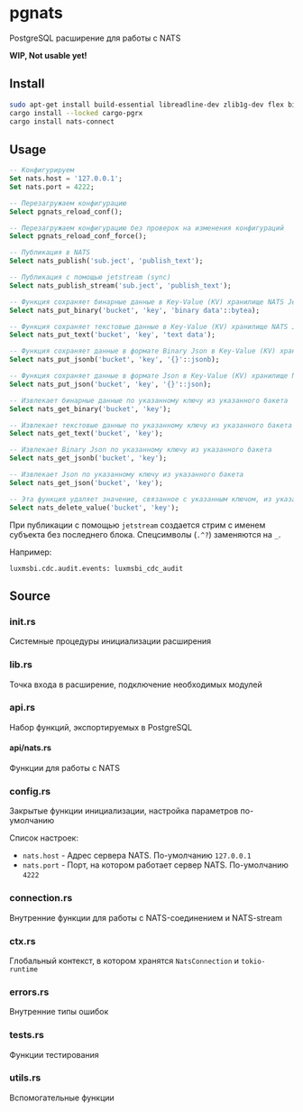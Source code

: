 # pgnats

PostgreSQL расширение для работы с NATS

**WIP, Not usable yet!**

## Install

```sh
sudo apt-get install build-essential libreadline-dev zlib1g-dev flex bison libxml2-dev libxslt-dev libssl-dev libxml2-utils xsltproc ccache pkg-config
cargo install --locked cargo-pgrx
cargo install nats-connect
```

## Usage

```sql
-- Конфигурируем
Set nats.host = '127.0.0.1';
Set nats.port = 4222;

-- Перезагружаем конфигурацию
Select pgnats_reload_conf();

-- Перезагружаем конфигурацию без проверок на изменения конфигураций
Select pgnats_reload_conf_force();

-- Публикация в NATS
Select nats_publish('sub.ject', 'publish_text');

-- Публикация с помощью jetstream (sync)
Select nats_publish_stream('sub.ject', 'publish_text');

-- Функция сохраняет бинарные данные в Key-Value (KV) хранилище NATS JetStream, используя указанный ключ
Select nats_put_binary('bucket', 'key', 'binary data'::bytea);

-- Функция сохраняет текстовые данные в Key-Value (KV) хранилище NATS JetStream, используя указанный ключ
Select nats_put_text('bucket', 'key', 'text data');

-- Функция сохраняет данные в формате Binary Json в Key-Value (KV) хранилище NATS JetStream, используя указанный ключ
Select nats_put_jsonb('bucket', 'key', '{}'::jsonb);

-- Функция сохраняет данные в формате Json в Key-Value (KV) хранилище NATS JetStream, используя указанный ключ
Select nats_put_json('bucket', 'key', '{}'::json);

-- Извлекает бинарные данные по указанному ключу из указанного бакета 
Select nats_get_binary('bucket', 'key');

-- Извлекает текстовые данные по указанному ключу из указанного бакета 
Select nats_get_text('bucket', 'key');

-- Извлекает Binary Json по указанному ключу из указанного бакета 
Select nats_get_jsonb('bucket', 'key');

-- Извлекает Json по указанному ключу из указанного бакета 
Select nats_get_json('bucket', 'key');

-- Эта функция удаляет значение, связанное с указанным ключом, из указанного бакета
Select nats_delete_value('bucket', 'key');
```

При публикации с помощью `jetstream` создается стрим с именем субъекта без последнего блока. Спецсимволы (`.^?`) заменяются на `_`.

Например:

```text
luxmsbi.cdc.audit.events: luxmsbi_cdc_audit
```

## Source

### init.rs

Системные процедуры инициализации расширения

### lib.rs

Точка входа в расширение, подключение необходимых модулей

### api.rs

Набор функций, экспортируемых в PostgreSQL

#### api/nats.rs

Функции для работы с NATS

### config.rs

Закрытые функции инициализации, настройка параметров по-умолчанию

Список настроек:

- `nats.host` - Адрес сервера NATS. По-умолчанию `127.0.0.1`
- `nats.port` - Порт, на котором работает сервер NATS. По-умолчанию `4222`

### connection.rs

Внутренние функции для работы с NATS-соединением и NATS-stream

### ctx.rs

Глобальный контекст, в котором хранятся `NatsConnection` и `tokio-runtime`

### errors.rs

Внутренние типы ошибок

### tests.rs

Функции тестирования

### utils.rs

Вспомогательные функции
